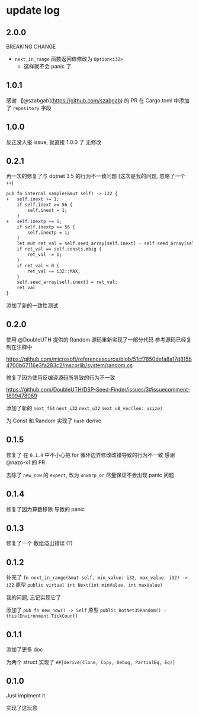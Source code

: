 # update log

## 2.0.0

BREAKING CHANGE
- `next_in_range` 函数返回值修改为 `Option<i32>`
  - 这样就不会 panic 了


## 1.0.1

感谢 【@szabgab](https://github.com/szabgab) 的 PR
在 Cargo.toml 中添加了 `repository` 字段

## 1.0.0

反正没人报 issue, 就直接 1.0.0 了
无修改

## 0.2.1

再一次的修复了与 dotnet 3.5 的行为不一致问题
(这次是我的问题, 忽略了一个 `++`)

```diff
pub fn internal_sample(&mut self) -> i32 {
+   self.inext += 1;
    if self.inext >= 56 {
        self.inext = 1;
    }
+   self.inextp += 1;
    if self.inextp >= 56 {
        self.inextp = 1;
    }
    let mut ret_val = self.seed_array[self.inext] - self.seed_array[self.inextp];
    if ret_val == self.consts.mbig {
        ret_val -= 1;
    }
    if ret_val < 0 {
        ret_val += i32::MAX;
    }
    self.seed_array[self.inext] = ret_val;
    ret_val
}
```

添加了新的一致性测试

## 0.2.0

使用 @DoubleUTH 提供的 Random 源码重新实现了一部分代码
参考源码已经复制在注释中

https://github.com/microsoft/referencesource/blob/51cf7850defa8a17d815b4700b67116e3fa283c2/mscorlib/system/random.cs

修复了因为使用反编译源码所导致的行为不一致

https://github.com/DoubleUTH/DSP-Seed-Finder/issues/3#issuecomment-1899478069

添加了新的 `next_f64` `next_i32` `next_u32` `next_u8_vec(len: usize)`

为 Const 和 Random 实现了 `Hash` derive

## 0.1.5

修复了 在 `0.1.4` 中不小心把 for 循环边界修改改错导致的行为不一致
感谢 @nazo-x1 的 PR

去除了 `new_now` 的 `expect`, 改为 `unwarp_or`
尽量保证不会出现 panic 问题

## 0.1.4

修复了因为算数移除 导致的 panic

## 0.1.3

修复了一个 数组溢出错误 (?)

## 0.1.2

补充了 `fn next_in_range(&mut self, min_value: i32, max_value: i32) -> i32`
原型 `public virtual int Next(int minValue, int maxValue)`

我的问题, 忘记实现它了

添加了 `pub fn new_now() -> Self`
原型 `public DotNet35Random() : this(Environment.TickCount)`

## 0.1.1

添加了更多 doc

为两个 struct 实现了 `##[derive(Clone, Copy, Debug, PartialEq, Eq)]`

## 0.1.0

Just implment it

实现了这玩意
